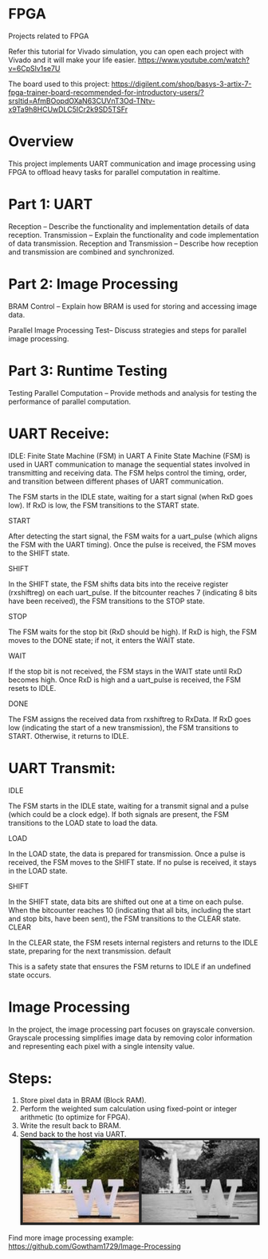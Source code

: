# FPGA
 Projects related to FPGA

Refer this tutorial for Vivado simulation, you can open each project with Vivado and it will make your life easier.
https://www.youtube.com/watch?v=6CpSlv1se7U

The board used to this project:
https://digilent.com/shop/basys-3-artix-7-fpga-trainer-board-recommended-for-introductory-users/?srsltid=AfmBOopdOXaN63CUVnT3Od-TNtv-x9Ta9h8HCUwDLC5ICr2k9SD5TSFr

# Overview
This project implements UART communication and image processing using FPGA to offload heavy tasks for parallel computation in realtime.

# Part 1: UART
Reception – Describe the functionality and implementation details of data reception.
Transmission – Explain the functionality and code implementation of data transmission.
Reception and Transmission – Describe how reception and transmission are combined and synchronized.

# Part 2: Image Processing
BRAM Control – Explain how BRAM is used for storing and accessing image data.

Parallel Image Processing Test– Discuss strategies and steps for parallel image processing.

# Part 3: Runtime Testing
Testing Parallel Computation – Provide methods and analysis for testing the performance of parallel computation.


# UART Receive:
IDLE:
Finite State Machine (FSM) in UART
A Finite State Machine (FSM) is used in UART communication to manage the sequential states involved in transmitting and receiving data. The FSM helps control the timing, order, and transition between different phases of UART communication.

The FSM starts in the IDLE state, waiting for a start signal (when RxD goes low).
If RxD is low, the FSM transitions to the START state.

START

After detecting the start signal, the FSM waits for a uart_pulse (which aligns the FSM with the UART timing).
Once the pulse is received, the FSM moves to the SHIFT state.

SHIFT

In the SHIFT state, the FSM shifts data bits into the receive register (rxshiftreg) on each uart_pulse.
If the bitcounter reaches 7 (indicating 8 bits have been received), the FSM transitions to the STOP state.

STOP

The FSM waits for the stop bit (RxD should be high).
If RxD is high, the FSM moves to the DONE state; if not, it enters the WAIT state.

WAIT

If the stop bit is not received, the FSM stays in the WAIT state until RxD becomes high.
Once RxD is high and a uart_pulse is received, the FSM resets to IDLE.

DONE

The FSM assigns the received data from rxshiftreg to RxData.
If RxD goes low (indicating the start of a new transmission), the FSM transitions to START.
Otherwise, it returns to IDLE.

# UART Transmit:
IDLE

The FSM starts in the IDLE state, waiting for a transmit signal and a pulse (which could be a clock edge).
If both signals are present, the FSM transitions to the LOAD state to load the data.

LOAD

In the LOAD state, the data is prepared for transmission.
Once a pulse is received, the FSM moves to the SHIFT state.
If no pulse is received, it stays in the LOAD state.

SHIFT

In the SHIFT state, data bits are shifted out one at a time on each pulse.
When the bitcounter reaches 10 (indicating that all bits, including the start and stop bits, have been sent), the FSM transitions to the CLEAR state.
CLEAR

In the CLEAR state, the FSM resets internal registers and returns to the IDLE state, preparing for the next transmission.
default

This is a safety state that ensures the FSM returns to IDLE if an undefined state occurs.

# Image Processing
  
 In the project, the image processing part focuses on grayscale conversion. Grayscale processing simplifies image data by removing color information and representing each pixel with a single intensity value.

# Steps:
1. Store pixel data in BRAM (Block RAM).
2. Perform the weighted sum calculation using fixed-point or integer arithmetic (to optimize for FPGA).
3. Write the result back to BRAM.
4. Send back to the host via UART.
 ![Description](./image_processing/grayscale.jpg)

Find more image processing example: https://github.com/Gowtham1729/Image-Processing

